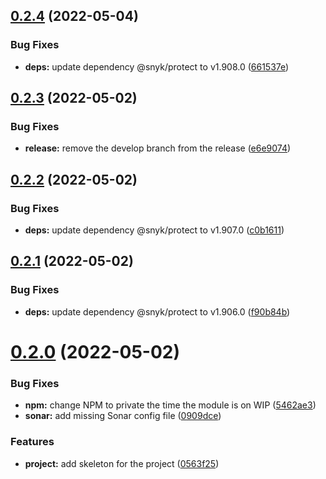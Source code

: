 ## [0.2.4](https://github.com/timoa/app-stores-metrics/compare/v0.2.3...v0.2.4) (2022-05-04)


### Bug Fixes

* **deps:** update dependency @snyk/protect to v1.908.0 ([661537e](https://github.com/timoa/app-stores-metrics/commit/661537e234f0f2e9b9ee85dd1883b26acfa503da))

## [0.2.3](https://github.com/timoa/app-stores-metrics/compare/v0.2.2...v0.2.3) (2022-05-02)


### Bug Fixes

* **release:** remove the develop branch from the release ([e6e9074](https://github.com/timoa/app-stores-metrics/commit/e6e9074a957940975a3aa92a7dec5a339c62726b))

## [0.2.2](https://github.com/timoa/app-stores-metrics/compare/v0.2.1...v0.2.2) (2022-05-02)


### Bug Fixes

* **deps:** update dependency @snyk/protect to v1.907.0 ([c0b1611](https://github.com/timoa/app-stores-metrics/commit/c0b1611ef161249079cc437348a36f693d0f491c))

## [0.2.1](https://github.com/timoa/app-stores-metrics/compare/v0.2.0...v0.2.1) (2022-05-02)


### Bug Fixes

* **deps:** update dependency @snyk/protect to v1.906.0 ([f90b84b](https://github.com/timoa/app-stores-metrics/commit/f90b84b3ed73f6626a750c9b9693a8ee63063e0f))

# [0.2.0](https://github.com/timoa/app-stores-metrics/compare/v0.1.0...v0.2.0) (2022-05-02)


### Bug Fixes

* **npm:** change NPM to private the time the module is on WIP ([5462ae3](https://github.com/timoa/app-stores-metrics/commit/5462ae3a942f8f521726408a784f4e8eaacce39b))
* **sonar:** add missing Sonar config file ([0909dce](https://github.com/timoa/app-stores-metrics/commit/0909dcef730fafe79136cd56d25a6dd262393ef6))


### Features

* **project:** add skeleton for the project ([0563f25](https://github.com/timoa/app-stores-metrics/commit/0563f2507984c6a5b8a364816add240e59033111))
